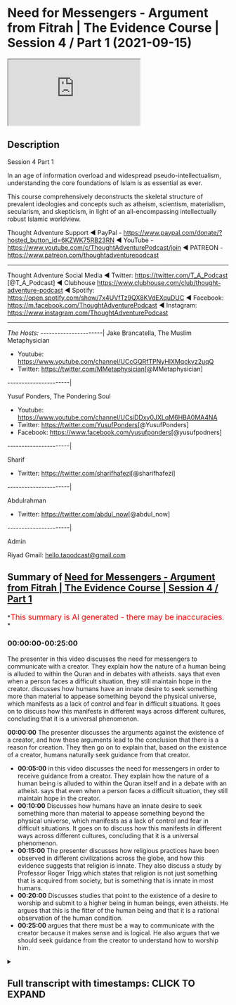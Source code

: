# Need for Messengers - Argument from Fitrah | The Evidence Course | Session 4 / Part 1 (2021-09-15)

<iframe loading='lazy' allow='autoplay' src='https://www.youtube.com/embed/z2m7jsH3_Mw'></iframe>

## Description

Session 4  Part 1

In an age of information overload and widespread pseudo-intellectualism, understanding the core foundations of Islam is as essential as ever.

This course comprehensively deconstructs the skeletal structure of prevalent ideologies and concepts such as atheism, scientism, materialism, secularism, and skepticism, in light of an all-encompassing intellectually robust Islamic worldview.

Thought Adventure Support
◄ PayPal - <https://www.paypal.com/donate/?hosted_button_id=6KZWK75RB23RN>
◄ YouTube - <https://www.youtube.com/c/ThoughtAdventurePodcast/join>
◄ PATREON - <https://www.patreon.com/thoughtadventurepodcast>
____________________________________________________________________

Thought Adventure Social Media
◄ Twitter: <https://twitter.com/T_A_Podcast​​> [@T_A_Podcast]
◄ Clubhouse <https://www.clubhouse.com/club/thought-adventure-podcast>
◄ Spotify: <https://open.spotify.com/show/7x4UVfTz9QX8KVdEXquDUC>
◄ Facebook: <https://m.facebook.com/ThoughtAdventurePodcast>
◄ Instagram: <https://www.instagram.com/ThoughtAdventurePodcast​>

----------------------------------------------------------------

*The Hosts:*
----------------------|
Jake Brancatella, The Muslim Metaphysician

- Youtube: <https://www.youtube.com/channel/UCcGQRfTPNyHlXMqckvz2uqQ>
- Twitter:  <https://twitter.com/MMetaphysician​​> [@MMetaphysician]

----------------------|

Yusuf Ponders, The Pondering Soul

- Youtube: <https://www.youtube.com/channel/UCsiDDxy0JXLqM6HBA0MA4NA>
- Twitter: <https://twitter.com/YusufPonders​​> [@YusufPonders]
- Facebook: <https://www.facebook.com/yusufponders​> [@yusufpodners]

----------------------|

Sharif

- Twitter: <https://twitter.com/sharifhafezi​​> [@sharifhafezi]

----------------------|

Abdulrahman

- Twitter: <https://twitter.com/abdul_now​> [@abdul_now]

----------------------|

Admin

Riyad
Gmail: hello.tapodcast@gmail.com

## Summary of [Need for Messengers - Argument from Fitrah | The Evidence Course | Session 4 / Part 1](https://www.youtube.com/watch?v=z2m7jsH3_Mw)

*<span style="color:red; font-size:125%">This summary is AI generated - there may be inaccuracies</span>. *

### <a onclick="modifyYTiframeseektime('0')">00:00:00-00:25:00</a>

The presenter in this video discusses the need for messengers to communicate with a creator. They explain how the nature of a human being is alluded to within the Quran and in debates with atheists. says that even when a person faces a difficult situation, they still maintain hope in the creator.  discusses how humans have an innate desire to seek something more than material to appease something beyond the physical universe, which manifests as a lack of control and fear in difficult situations. It goes on to discuss how this manifests in different ways across different cultures, concluding that it is a universal phenomenon.

**<a onclick="modifyYTiframeseektime('0')">00:00:00</a>** The presenter discusses the arguments against the existence of a creator, and how these arguments lead to the conclusion that there is a reason for creation. They then go on to explain that, based on the existence of a creator, humans naturally seek guidance from that creator.

- **<a onclick="modifyYTiframeseektime('300')">00:05:00</a>** in this video discusses the need for messengers in order to receive guidance from a creator. They explain how the nature of a human being is alluded to within the Quran itself and in a debate with an atheist. says that even when a person faces a difficult situation, they still maintain hope in the creator.
- **<a onclick="modifyYTiframeseektime('600')">00:10:00</a>** Discusses how humans have an innate desire to seek something more than material to appease something beyond the physical universe, which manifests as a lack of control and fear in difficult situations. It goes on to discuss how this manifests in different ways across different cultures, concluding that it is a universal phenomenon.
- **<a onclick="modifyYTiframeseektime('900')">00:15:00</a>** The presenter discusses how religious practices have been observed in different civilizations across the globe, and how this evidence suggests that religion is innate. They also discuss a study by Professor Roger Trigg which states that religion is not just something that is acquired from society, but is something that is innate in most humans.
- **<a onclick="modifyYTiframeseektime('1200')">00:20:00</a>** Discusses studies that point to the existence of a desire to worship and submit to a higher being in human beings, even atheists. He argues that this is the fitter of the human being and that it is a rational observation of the human condition.
- **<a onclick="modifyYTiframeseektime('1500')">00:25:00</a>** argues that there must be a way to communicate with the creator because it makes sense and is logical. He also argues that we should seek guidance from the creator to understand how to worship him.

<details><summary><h2>Full transcript with timestamps: CLICK TO EXPAND</h2></summary>

<a onclick="modifyYTiframeseektime('14')">0:00:14</a> alhamdulillah you have stayed for  
<a onclick="modifyYTiframeseektime('17')">0:00:17</a> section four inshallah section four  
<a onclick="modifyYTiframeseektime('19')">0:00:19</a> we're now going to look at the question  
<a onclick="modifyYTiframeseektime('21')">0:00:21</a> about the need for messengers and we're  
<a onclick="modifyYTiframeseektime('23')">0:00:23</a> going to talk about this in two parts  
<a onclick="modifyYTiframeseektime('25')">0:00:25</a> the first one we're going to talk about  
<a onclick="modifyYTiframeseektime('27')">0:00:27</a> which is where we're going to focus  
<a onclick="modifyYTiframeseektime('28')">0:00:28</a> today is the argument from fitra  
<a onclick="modifyYTiframeseektime('31')">0:00:31</a> so in the first section or the second  
<a onclick="modifyYTiframeseektime('33')">0:00:33</a> section  
<a onclick="modifyYTiframeseektime('34')">0:00:34</a> and sections two or sessions two and  
<a onclick="modifyYTiframeseektime('37')">0:00:37</a> three  
<a onclick="modifyYTiframeseektime('38')">0:00:38</a> we explored the question of whether the  
<a onclick="modifyYTiframeseektime('40')">0:00:40</a> universe and all that it contained  
<a onclick="modifyYTiframeseektime('43')">0:00:43</a> including us  
<a onclick="modifyYTiframeseektime('44')">0:00:44</a> have a creator  
<a onclick="modifyYTiframeseektime('46')">0:00:46</a> we explored the various arguments for  
<a onclick="modifyYTiframeseektime('49')">0:00:49</a> the existence of allah  
<a onclick="modifyYTiframeseektime('51')">0:00:51</a> and even some of the popular contentions  
<a onclick="modifyYTiframeseektime('53')">0:00:53</a> against these arguments  
<a onclick="modifyYTiframeseektime('55')">0:00:55</a> inshallah hopefully we have concluded  
<a onclick="modifyYTiframeseektime('58')">0:00:58</a> that there are very strong  
<a onclick="modifyYTiframeseektime('60')">0:01:00</a> rational reasons for not only believing  
<a onclick="modifyYTiframeseektime('63')">0:01:03</a> that there is a necessary independent  
<a onclick="modifyYTiframeseektime('65')">0:01:05</a> unlimited creator  
<a onclick="modifyYTiframeseektime('66')">0:01:06</a> but also a creator who is one and unique  
<a onclick="modifyYTiframeseektime('70')">0:01:10</a> as well as having a will and thus chose  
<a onclick="modifyYTiframeseektime('73')">0:01:13</a> to create the universe  
<a onclick="modifyYTiframeseektime('75')">0:01:15</a> that the first question should now be  
<a onclick="modifyYTiframeseektime('77')">0:01:17</a> answered what was that first question if  
<a onclick="modifyYTiframeseektime('78')">0:01:18</a> you remember when we talked about the  
<a onclick="modifyYTiframeseektime('80')">0:01:20</a> person who wakes up on in a desert  
<a onclick="modifyYTiframeseektime('83')">0:01:23</a> how did i get here we wake up into  
<a onclick="modifyYTiframeseektime('85')">0:01:25</a> existence we went from non-existence to  
<a onclick="modifyYTiframeseektime('87')">0:01:27</a> existence we've answered that first  
<a onclick="modifyYTiframeseektime('89')">0:01:29</a> question how did i get here  
<a onclick="modifyYTiframeseektime('92')">0:01:32</a> ultimately without going into the  
<a onclick="modifyYTiframeseektime('94')">0:01:34</a> discussions of mechanic mechanistics or  
<a onclick="modifyYTiframeseektime('96')">0:01:36</a> the  
<a onclick="modifyYTiframeseektime('97')">0:01:37</a> mechanistics or mechanical aspects or  
<a onclick="modifyYTiframeseektime('99')">0:01:39</a> causations of the universe and its  
<a onclick="modifyYTiframeseektime('101')">0:01:41</a> creation we ultimately answered the  
<a onclick="modifyYTiframeseektime('103')">0:01:43</a> question by saying ultimately the  
<a onclick="modifyYTiframeseektime('105')">0:01:45</a> creator created us  
<a onclick="modifyYTiframeseektime('107')">0:01:47</a> and brought us into this life  
<a onclick="modifyYTiframeseektime('110')">0:01:50</a> but we also need to ask the next  
<a onclick="modifyYTiframeseektime('112')">0:01:52</a> question  
<a onclick="modifyYTiframeseektime('113')">0:01:53</a> okay we are created  
<a onclick="modifyYTiframeseektime('115')">0:01:55</a> but we we were we created by the creator  
<a onclick="modifyYTiframeseektime('117')">0:01:57</a> allah and told just to get on with life  
<a onclick="modifyYTiframeseektime('120')">0:02:00</a> in essence is there guidance from this  
<a onclick="modifyYTiframeseektime('123')">0:02:03</a> creator after we have been created  
<a onclick="modifyYTiframeseektime('126')">0:02:06</a> should we even look for the guidance or  
<a onclick="modifyYTiframeseektime('128')">0:02:08</a> should we just simply be satisfied that  
<a onclick="modifyYTiframeseektime('130')">0:02:10</a> allah exists our creator exists that's  
<a onclick="modifyYTiframeseektime('133')">0:02:13</a> it i'm happy with the answer  
<a onclick="modifyYTiframeseektime('135')">0:02:15</a> well there's a few ways to answer this  
<a onclick="modifyYTiframeseektime('136')">0:02:16</a> question  
<a onclick="modifyYTiframeseektime('137')">0:02:17</a> firstly if we cast our minds back  
<a onclick="modifyYTiframeseektime('140')">0:02:20</a> to the second video in the first section  
<a onclick="modifyYTiframeseektime('143')">0:02:23</a> or first session  
<a onclick="modifyYTiframeseektime('144')">0:02:24</a> we discussed that in order to understand  
<a onclick="modifyYTiframeseektime('146')">0:02:26</a> our purpose of life  
<a onclick="modifyYTiframeseektime('148')">0:02:28</a> you know when you wake up in that desert  
<a onclick="modifyYTiframeseektime('150')">0:02:30</a> in order to understand our purpose we  
<a onclick="modifyYTiframeseektime('152')">0:02:32</a> need to answer the question how did we  
<a onclick="modifyYTiframeseektime('154')">0:02:34</a> get here and also  
<a onclick="modifyYTiframeseektime('156')">0:02:36</a> what's going to happen to us after we  
<a onclick="modifyYTiframeseektime('158')">0:02:38</a> die  
<a onclick="modifyYTiframeseektime('159')">0:02:39</a> where are we going and it's only by  
<a onclick="modifyYTiframeseektime('161')">0:02:41</a> answering this question do we create a  
<a onclick="modifyYTiframeseektime('163')">0:02:43</a> unique moral and unique viewpoint on  
<a onclick="modifyYTiframeseektime('167')">0:02:47</a> life so we need to know we still need to  
<a onclick="modifyYTiframeseektime('169')">0:02:49</a> answer this question  
<a onclick="modifyYTiframeseektime('171')">0:02:51</a> is there guidance did the creator create  
<a onclick="modifyYTiframeseektime('173')">0:02:53</a> us and just simply leave us or did the  
<a onclick="modifyYTiframeseektime('175')">0:02:55</a> creator creators and actually give us a  
<a onclick="modifyYTiframeseektime('177')">0:02:57</a> guidance that we have to follow and tell  
<a onclick="modifyYTiframeseektime('179')">0:02:59</a> us what's going to happen to us after we  
<a onclick="modifyYTiframeseektime('181')">0:03:01</a> die  
<a onclick="modifyYTiframeseektime('182')">0:03:02</a> so clearly now  
<a onclick="modifyYTiframeseektime('184')">0:03:04</a> knowing that there is a creator who  
<a onclick="modifyYTiframeseektime('186')">0:03:06</a> chose to create the universe we'd  
<a onclick="modifyYTiframeseektime('187')">0:03:07</a> naturally ask the question whether there  
<a onclick="modifyYTiframeseektime('190')">0:03:10</a> was a reason for this creation and what  
<a onclick="modifyYTiframeseektime('193')">0:03:13</a> our role is within this universe within  
<a onclick="modifyYTiframeseektime('195')">0:03:15</a> this creation  
<a onclick="modifyYTiframeseektime('197')">0:03:17</a> that would necessitate  
<a onclick="modifyYTiframeseektime('198')">0:03:18</a> us  
<a onclick="modifyYTiframeseektime('199')">0:03:19</a> force us to go out and look for any  
<a onclick="modifyYTiframeseektime('202')">0:03:22</a> divine guidance  
<a onclick="modifyYTiframeseektime('204')">0:03:24</a> that point  
<a onclick="modifyYTiframeseektime('205')">0:03:25</a> is further emphasized by various people  
<a onclick="modifyYTiframeseektime('208')">0:03:28</a> claiming that they've received  
<a onclick="modifyYTiframeseektime('210')">0:03:30</a> communication from the creator so that  
<a onclick="modifyYTiframeseektime('212')">0:03:32</a> you go outside people are all constantly  
<a onclick="modifyYTiframeseektime('214')">0:03:34</a> claiming that there is a creator that  
<a onclick="modifyYTiframeseektime('216')">0:03:36</a> there is so that not only there is a  
<a onclick="modifyYTiframeseektime('217')">0:03:37</a> creator but they have  
<a onclick="modifyYTiframeseektime('219')">0:03:39</a> you know  
<a onclick="modifyYTiframeseektime('220')">0:03:40</a> revelation from this creator the  
<a onclick="modifyYTiframeseektime('222')">0:03:42</a> guidance to tell us how to live our life  
<a onclick="modifyYTiframeseektime('224')">0:03:44</a> what to believe in what's going to  
<a onclick="modifyYTiframeseektime('226')">0:03:46</a> happen to us after we die  
<a onclick="modifyYTiframeseektime('228')">0:03:48</a> so we'd naturally look at some of these  
<a onclick="modifyYTiframeseektime('230')">0:03:50</a> claims  
<a onclick="modifyYTiframeseektime('231')">0:03:51</a> that is something we'd discuss that's  
<a onclick="modifyYTiframeseektime('233')">0:03:53</a> something we'll discuss more in the next  
<a onclick="modifyYTiframeseektime('234')">0:03:54</a> session what is the evidences for these  
<a onclick="modifyYTiframeseektime('236')">0:03:56</a> claims and how to assess it  
<a onclick="modifyYTiframeseektime('238')">0:03:58</a> secondly by establishing that allah  
<a onclick="modifyYTiframeseektime('241')">0:04:01</a> exists who chose to create this  
<a onclick="modifyYTiframeseektime('243')">0:04:03</a> naturally implies there's a purpose  
<a onclick="modifyYTiframeseektime('246')">0:04:06</a> behind creation because we're not just  
<a onclick="modifyYTiframeseektime('248')">0:04:08</a> talking about a necessary being that  
<a onclick="modifyYTiframeseektime('250')">0:04:10</a> incidentally created the universe but  
<a onclick="modifyYTiframeseektime('252')">0:04:12</a> rather allah subhanallah a creator with  
<a onclick="modifyYTiframeseektime('255')">0:04:15</a> a will and therefore chose through his  
<a onclick="modifyYTiframeseektime('258')">0:04:18</a> knowledge and power to create the  
<a onclick="modifyYTiframeseektime('261')">0:04:21</a> universe that implies that there was a  
<a onclick="modifyYTiframeseektime('263')">0:04:23</a> reason behind this creation allah he  
<a onclick="modifyYTiframeseektime('266')">0:04:26</a> mentioned in the quran in translation  
<a onclick="modifyYTiframeseektime('268')">0:04:28</a> we created not the heavens and the earth  
<a onclick="modifyYTiframeseektime('270')">0:04:30</a> and all that is in between them for mere  
<a onclick="modifyYTiframeseektime('272')">0:04:32</a> play sort of  
<a onclick="modifyYTiframeseektime('274')">0:04:34</a> chapter 21 verse 16.  
<a onclick="modifyYTiframeseektime('276')">0:04:36</a> so after knowing that the creator  
<a onclick="modifyYTiframeseektime('278')">0:04:38</a> decided to create us  
<a onclick="modifyYTiframeseektime('280')">0:04:40</a> it would be natural to ask the question  
<a onclick="modifyYTiframeseektime('282')">0:04:42</a> why did the creator create us and what  
<a onclick="modifyYTiframeseektime('284')">0:04:44</a> com you know what guidance is given to  
<a onclick="modifyYTiframeseektime('287')">0:04:47</a> us therefore we're looking for  
<a onclick="modifyYTiframeseektime('288')">0:04:48</a> communication  
<a onclick="modifyYTiframeseektime('290')">0:04:50</a> third reason why we would look for a  
<a onclick="modifyYTiframeseektime('292')">0:04:52</a> guidance  
<a onclick="modifyYTiframeseektime('293')">0:04:53</a> is that humans have been created with a  
<a onclick="modifyYTiframeseektime('295')">0:04:55</a> particular nature  
<a onclick="modifyYTiframeseektime('297')">0:04:57</a> as we call this the fitra  
<a onclick="modifyYTiframeseektime('300')">0:05:00</a> which means the innate or as many  
<a onclick="modifyYTiframeseektime('302')">0:05:02</a> scholars in olympus have said it refers  
<a onclick="modifyYTiframeseektime('305')">0:05:05</a> to the innate desire or the innate drive  
<a onclick="modifyYTiframeseektime('308')">0:05:08</a> within human beings to seek worship  
<a onclick="modifyYTiframeseektime('310')">0:05:10</a> and i want to spend some time explaining  
<a onclick="modifyYTiframeseektime('312')">0:05:12</a> the fitra of the human being what it  
<a onclick="modifyYTiframeseektime('315')">0:05:15</a> means and whether it can be rationally  
<a onclick="modifyYTiframeseektime('318')">0:05:18</a> established that humans have this fitrah  
<a onclick="modifyYTiframeseektime('321')">0:05:21</a> either this innate desire to worship or  
<a onclick="modifyYTiframeseektime('324')">0:05:24</a> this instinct to worship allah or the  
<a onclick="modifyYTiframeseektime('326')">0:05:26</a> creator  
<a onclick="modifyYTiframeseektime('328')">0:05:28</a> and also or whether this is something  
<a onclick="modifyYTiframeseektime('330')">0:05:30</a> just simply established from the quran  
<a onclick="modifyYTiframeseektime('332')">0:05:32</a> and we just assume it and accept it  
<a onclick="modifyYTiframeseektime('335')">0:05:35</a> this will also add to the other  
<a onclick="modifyYTiframeseektime('337')">0:05:37</a> evidences that we mentioned why we need  
<a onclick="modifyYTiframeseektime('340')">0:05:40</a> to  
<a onclick="modifyYTiframeseektime('340')">0:05:40</a> seek  
<a onclick="modifyYTiframeseektime('342')">0:05:42</a> a messenger or a message from the  
<a onclick="modifyYTiframeseektime('344')">0:05:44</a> creator  
<a onclick="modifyYTiframeseektime('345')">0:05:45</a> i'm going to give you a quick example of  
<a onclick="modifyYTiframeseektime('346')">0:05:46</a> this is an example from the time of the  
<a onclick="modifyYTiframeseektime('349')">0:05:49</a> salaf from one of the scholars of the  
<a onclick="modifyYTiframeseektime('351')">0:05:51</a> son of jafra sadiq  
<a onclick="modifyYTiframeseektime('354')">0:05:54</a> and it was reported that he had a debate  
<a onclick="modifyYTiframeseektime('356')">0:05:56</a> or a discussion with an atheist  
<a onclick="modifyYTiframeseektime('359')">0:05:59</a> and in this debate he was trying to  
<a onclick="modifyYTiframeseektime('361')">0:06:01</a> explain to the atheist that there is a  
<a onclick="modifyYTiframeseektime('363')">0:06:03</a> natural innate desire in all human  
<a onclick="modifyYTiframeseektime('365')">0:06:05</a> beings including him as an atheist to  
<a onclick="modifyYTiframeseektime('368')">0:06:08</a> believe in a creator and a one god  
<a onclick="modifyYTiframeseektime('371')">0:06:11</a> and so jafar sadiq he he mentioned this  
<a onclick="modifyYTiframeseektime('374')">0:06:14</a> point about being on a boat and the boat  
<a onclick="modifyYTiframeseektime('377')">0:06:17</a> being caught in the storm and the  
<a onclick="modifyYTiframeseektime('378')">0:06:18</a> atheist said you know what that happened  
<a onclick="modifyYTiframeseektime('380')">0:06:20</a> to me i was on a boat and we were caught  
<a onclick="modifyYTiframeseektime('383')">0:06:23</a> in a storm  
<a onclick="modifyYTiframeseektime('385')">0:06:25</a> and he said when you were caught in a  
<a onclick="modifyYTiframeseektime('386')">0:06:26</a> storm  
<a onclick="modifyYTiframeseektime('388')">0:06:28</a> did you  
<a onclick="modifyYTiframeseektime('389')">0:06:29</a> lose hope or did you maintain hope and  
<a onclick="modifyYTiframeseektime('391')">0:06:31</a> he said i maintained hope i had hope in  
<a onclick="modifyYTiframeseektime('392')">0:06:32</a> the ship and the crew to save me from  
<a onclick="modifyYTiframeseektime('395')">0:06:35</a> this storm  
<a onclick="modifyYTiframeseektime('396')">0:06:36</a> so then he said well what else happened  
<a onclick="modifyYTiframeseektime('398')">0:06:38</a> so then the atheist said well then what  
<a onclick="modifyYTiframeseektime('400')">0:06:40</a> happened was that the ship overturned  
<a onclick="modifyYTiframeseektime('403')">0:06:43</a> and all the crew fell out and they they  
<a onclick="modifyYTiframeseektime('405')">0:06:45</a> were into the sea  
<a onclick="modifyYTiframeseektime('406')">0:06:46</a> and so there was no crew for me to  
<a onclick="modifyYTiframeseektime('408')">0:06:48</a> depend upon and so jefferson said did  
<a onclick="modifyYTiframeseektime('411')">0:06:51</a> you  
<a onclick="modifyYTiframeseektime('413')">0:06:53</a> lose hope or did you maintain hope he  
<a onclick="modifyYTiframeseektime('414')">0:06:54</a> said i still maintained hope that the  
<a onclick="modifyYTiframeseektime('416')">0:06:56</a> physical body of the ship would remain  
<a onclick="modifyYTiframeseektime('418')">0:06:58</a> intact  
<a onclick="modifyYTiframeseektime('419')">0:06:59</a> but then what happened was that the ship  
<a onclick="modifyYTiframeseektime('421')">0:07:01</a> began to be destroyed and torn apart and  
<a onclick="modifyYTiframeseektime('423')">0:07:03</a> so i'm now floating in the middle of the  
<a onclick="modifyYTiframeseektime('426')">0:07:06</a> ocean holding on to a plank of wood in  
<a onclick="modifyYTiframeseektime('429')">0:07:09</a> order to stay afloat  
<a onclick="modifyYTiframeseektime('430')">0:07:10</a> and again japheth sadik said did you  
<a onclick="modifyYTiframeseektime('433')">0:07:13</a> lose hope or did you maintain hope and  
<a onclick="modifyYTiframeseektime('435')">0:07:15</a> he said i still had hope that this this  
<a onclick="modifyYTiframeseektime('438')">0:07:18</a> plank of wood would keep me afloat  
<a onclick="modifyYTiframeseektime('441')">0:07:21</a> and then he said the atheist he said  
<a onclick="modifyYTiframeseektime('443')">0:07:23</a> then suddenly the plank of wood  
<a onclick="modifyYTiframeseektime('445')">0:07:25</a> you know went from beneath me and i was  
<a onclick="modifyYTiframeseektime('448')">0:07:28</a> no longer supported by the plank of wood  
<a onclick="modifyYTiframeseektime('450')">0:07:30</a> in the middle of the ocean but i was  
<a onclick="modifyYTiframeseektime('452')">0:07:32</a> still able to float  
<a onclick="modifyYTiframeseektime('453')">0:07:33</a> and then jafar sadiq said did you lose  
<a onclick="modifyYTiframeseektime('456')">0:07:36</a> hope or did you still have hope and he  
<a onclick="modifyYTiframeseektime('458')">0:07:38</a> said i still had hope and then he said  
<a onclick="modifyYTiframeseektime('460')">0:07:40</a> upon whom did you place your hope  
<a onclick="modifyYTiframeseektime('463')">0:07:43</a> because initially it was the crew then  
<a onclick="modifyYTiframeseektime('465')">0:07:45</a> the ship then the plank of wood and the  
<a onclick="modifyYTiframeseektime('467')">0:07:47</a> atheist had to admit that his hope was  
<a onclick="modifyYTiframeseektime('470')">0:07:50</a> placed upon the creator allah  
<a onclick="modifyYTiframeseektime('475')">0:07:55</a> and so this alludes to the nature within  
<a onclick="modifyYTiframeseektime('477')">0:07:57</a> a human being this this conversation  
<a onclick="modifyYTiframeseektime('480')">0:08:00</a> that took place  
<a onclick="modifyYTiframeseektime('481')">0:08:01</a> and this this nature of the human being  
<a onclick="modifyYTiframeseektime('483')">0:08:03</a> is also alluded to within the quran  
<a onclick="modifyYTiframeseektime('485')">0:08:05</a> itself  
<a onclick="modifyYTiframeseektime('486')">0:08:06</a> allah he says  
<a onclick="modifyYTiframeseektime('488')">0:08:08</a> in the verse uh sort of unes verse 22 he  
<a onclick="modifyYTiframeseektime('492')">0:08:12</a> it is who enables you to travel through  
<a onclick="modifyYTiframeseektime('494')">0:08:14</a> the land and sea to when you are in  
<a onclick="modifyYTiframeseektime('496')">0:08:16</a> ships and they sail with them with a  
<a onclick="modifyYTiframeseektime('499')">0:08:19</a> favorable favorable wind and they are  
<a onclick="modifyYTiframeseektime('501')">0:08:21</a> glad therein and then comes a stormy  
<a onclick="modifyYTiframeseektime('504')">0:08:24</a> wind and the waves come to them from all  
<a onclick="modifyYTiframeseektime('507')">0:08:27</a> sides and they think that they are  
<a onclick="modifyYTiframeseektime('509')">0:08:29</a> encircled therein they invoke allah  
<a onclick="modifyYTiframeseektime('512')">0:08:32</a> making their faith pure for him alone  
<a onclick="modifyYTiframeseektime('515')">0:08:35</a> saying if you allah delivers us from  
<a onclick="modifyYTiframeseektime('517')">0:08:37</a> this we shall be truly grateful  
<a onclick="modifyYTiframeseektime('520')">0:08:40</a> so allah mentions people upon a ship  
<a onclick="modifyYTiframeseektime('523')">0:08:43</a> facing a stormy sea and naturally they  
<a onclick="modifyYTiframeseektime('526')">0:08:46</a> start to invoke upon allah  
<a onclick="modifyYTiframeseektime('532')">0:08:52</a> and there's a famous saying  
<a onclick="modifyYTiframeseektime('534')">0:08:54</a> that is mentioned that there are no  
<a onclick="modifyYTiframeseektime('536')">0:08:56</a> atheists  
<a onclick="modifyYTiframeseektime('537')">0:08:57</a> on a sinking boat it's a famous saying  
<a onclick="modifyYTiframeseektime('539')">0:08:59</a> in the uk maybe elsewhere as well but  
<a onclick="modifyYTiframeseektime('541')">0:09:01</a> there are no atheists on a sinking boat  
<a onclick="modifyYTiframeseektime('544')">0:09:04</a> and so what we can see is mentioned by  
<a onclick="modifyYTiframeseektime('546')">0:09:06</a> jafar assad's conversation with the  
<a onclick="modifyYTiframeseektime('548')">0:09:08</a> atheist or mentioned in the quran itself  
<a onclick="modifyYTiframeseektime('550')">0:09:10</a> or the saying there are no atheists on a  
<a onclick="modifyYTiframeseektime('552')">0:09:12</a> sinking boat is that there is a nature  
<a onclick="modifyYTiframeseektime('555')">0:09:15</a> in a human being  
<a onclick="modifyYTiframeseektime('556')">0:09:16</a> that when they feel fear they're in a  
<a onclick="modifyYTiframeseektime('559')">0:09:19</a> difficult situation  
<a onclick="modifyYTiframeseektime('561')">0:09:21</a> then their natural reaction is to seek  
<a onclick="modifyYTiframeseektime('564')">0:09:24</a> worship or to seek and needs to sanctify  
<a onclick="modifyYTiframeseektime('567')">0:09:27</a> to glorify or to connect with the  
<a onclick="modifyYTiframeseektime('569')">0:09:29</a> creator  
<a onclick="modifyYTiframeseektime('570')">0:09:30</a> in essence what's happening when a  
<a onclick="modifyYTiframeseektime('572')">0:09:32</a> person is facing a difficult situation a  
<a onclick="modifyYTiframeseektime('575')">0:09:35</a> you know facing fear is that they're  
<a onclick="modifyYTiframeseektime('577')">0:09:37</a> facing a situation in which they feel  
<a onclick="modifyYTiframeseektime('579')">0:09:39</a> weak limited and needy  
<a onclick="modifyYTiframeseektime('582')">0:09:42</a> and being feeling this weak limited  
<a onclick="modifyYTiframeseektime('584')">0:09:44</a> needy nature makes the person realize  
<a onclick="modifyYTiframeseektime('587')">0:09:47</a> that they don't have control  
<a onclick="modifyYTiframeseektime('589')">0:09:49</a> over the affairs you know normally we  
<a onclick="modifyYTiframeseektime('591')">0:09:51</a> have this assumption that you know we're  
<a onclick="modifyYTiframeseektime('593')">0:09:53</a> in control of what's happening of up  
<a onclick="modifyYTiframeseektime('596')">0:09:56</a> until something happens that takes away  
<a onclick="modifyYTiframeseektime('598')">0:09:58</a> that illusion and we realized actually  
<a onclick="modifyYTiframeseektime('600')">0:10:00</a> the control that we thought we had the  
<a onclick="modifyYTiframeseektime('602')">0:10:02</a> power that we thought we had easily goes  
<a onclick="modifyYTiframeseektime('605')">0:10:05</a> away from us maybe we're on a car we're  
<a onclick="modifyYTiframeseektime('607')">0:10:07</a> driving on the motorway or the highway  
<a onclick="modifyYTiframeseektime('609')">0:10:09</a> we're thinking we're fine we're safe and  
<a onclick="modifyYTiframeseektime('611')">0:10:11</a> suddenly we hit a bump and we skid or  
<a onclick="modifyYTiframeseektime('614')">0:10:14</a> our tire blows out and we're unable to  
<a onclick="modifyYTiframeseektime('616')">0:10:16</a> maintain control and our heart starts  
<a onclick="modifyYTiframeseektime('618')">0:10:18</a> pumping  
<a onclick="modifyYTiframeseektime('619')">0:10:19</a> and maybe after some expletive words you  
<a onclick="modifyYTiframeseektime('622')">0:10:22</a> start saying you know you start reciting  
<a onclick="modifyYTiframeseektime('624')">0:10:24</a> the kalima or whatever you know in order  
<a onclick="modifyYTiframeseektime('625')">0:10:25</a> to uh reconnect it's that natural  
<a onclick="modifyYTiframeseektime('628')">0:10:28</a> reaction that fear that pushes us  
<a onclick="modifyYTiframeseektime('631')">0:10:31</a> that lack of control that pushes us to  
<a onclick="modifyYTiframeseektime('633')">0:10:33</a> want to sanctify  
<a onclick="modifyYTiframeseektime('635')">0:10:35</a> so we begin to see uh  
<a onclick="modifyYTiframeseektime('638')">0:10:38</a> so we begin to see that whenever there  
<a onclick="modifyYTiframeseektime('640')">0:10:40</a> is a situation of you know deep anxiety  
<a onclick="modifyYTiframeseektime('643')">0:10:43</a> deep problems lack of control that we  
<a onclick="modifyYTiframeseektime('646')">0:10:46</a> seek out and we call upon allah and i'm  
<a onclick="modifyYTiframeseektime('648')">0:10:48</a> just going to give a couple of other  
<a onclick="modifyYTiframeseektime('650')">0:10:50</a> examples of this there's a famous  
<a onclick="modifyYTiframeseektime('651')">0:10:51</a> footballer or you know he's not that  
<a onclick="modifyYTiframeseektime('653')">0:10:53</a> famous but he was a footballer his name  
<a onclick="modifyYTiframeseektime('655')">0:10:55</a> was ander herrera  
<a onclick="modifyYTiframeseektime('656')">0:10:56</a> and ander herrera before he used to go  
<a onclick="modifyYTiframeseektime('658')">0:10:58</a> on the football pitch he always used to  
<a onclick="modifyYTiframeseektime('660')">0:11:00</a> put on his shin pads and the shin pads  
<a onclick="modifyYTiframeseektime('663')">0:11:03</a> was  
<a onclick="modifyYTiframeseektime('664')">0:11:04</a> from when he was 13 years of age because  
<a onclick="modifyYTiframeseektime('667')">0:11:07</a> for him he believed that something  
<a onclick="modifyYTiframeseektime('668')">0:11:08</a> within the shin pads was able to make  
<a onclick="modifyYTiframeseektime('671')">0:11:11</a> him play as a better footballer  
<a onclick="modifyYTiframeseektime('673')">0:11:13</a> so what's going on in his mind it's the  
<a onclick="modifyYTiframeseektime('675')">0:11:15</a> same thing regardless of the person on  
<a onclick="modifyYTiframeseektime('676')">0:11:16</a> the sinking ship he's in a situation  
<a onclick="modifyYTiframeseektime('679')">0:11:19</a> where which he recognizes he lacks  
<a onclick="modifyYTiframeseektime('681')">0:11:21</a> control  
<a onclick="modifyYTiframeseektime('682')">0:11:22</a> that there are things that are outside  
<a onclick="modifyYTiframeseektime('684')">0:11:24</a> of his own factor  
<a onclick="modifyYTiframeseektime('685')">0:11:25</a> that his own capacity to able to  
<a onclick="modifyYTiframeseektime('688')">0:11:28</a> determine so as a result he's looking  
<a onclick="modifyYTiframeseektime('691')">0:11:31</a> for something more than material to  
<a onclick="modifyYTiframeseektime('693')">0:11:33</a> appease something  
<a onclick="modifyYTiframeseektime('694')">0:11:34</a> in the same way when you have people  
<a onclick="modifyYTiframeseektime('696')">0:11:36</a> going into their exams you find people  
<a onclick="modifyYTiframeseektime('698')">0:11:38</a> will go in there with their lucky charms  
<a onclick="modifyYTiframeseektime('700')">0:11:40</a> lucky mascots a lucky pen or whatever it  
<a onclick="modifyYTiframeseektime('703')">0:11:43</a> is that they they're bringing them in  
<a onclick="modifyYTiframeseektime('706')">0:11:46</a> now the reality is that these things  
<a onclick="modifyYTiframeseektime('707')">0:11:47</a> don't have any intrinsic materialistic  
<a onclick="modifyYTiframeseektime('710')">0:11:50</a> value to the exam itself but it's  
<a onclick="modifyYTiframeseektime('712')">0:11:52</a> because they feel that fear the anxiety  
<a onclick="modifyYTiframeseektime('716')">0:11:56</a> the lack of control the feeling of being  
<a onclick="modifyYTiframeseektime('718')">0:11:58</a> weak limited and needy that pushes them  
<a onclick="modifyYTiframeseektime('722')">0:12:02</a> to look for something more than material  
<a onclick="modifyYTiframeseektime('724')">0:12:04</a> to appease something that's more than  
<a onclick="modifyYTiframeseektime('726')">0:12:06</a> material  
<a onclick="modifyYTiframeseektime('727')">0:12:07</a> and also as a brief example of this  
<a onclick="modifyYTiframeseektime('731')">0:12:11</a> uh or to extend the point i remember  
<a onclick="modifyYTiframeseektime('734')">0:12:14</a> also when i was doing my exams or  
<a onclick="modifyYTiframeseektime('736')">0:12:16</a> with other people students who were  
<a onclick="modifyYTiframeseektime('738')">0:12:18</a> doing their exams the night before the  
<a onclick="modifyYTiframeseektime('740')">0:12:20</a> exam the point where you think you know  
<a onclick="modifyYTiframeseektime('742')">0:12:22</a> what  
<a onclick="modifyYTiframeseektime('744')">0:12:24</a> you know there's no much more revision i  
<a onclick="modifyYTiframeseektime('746')">0:12:26</a> can do people become very philosophical  
<a onclick="modifyYTiframeseektime('748')">0:12:28</a> at that moment in time they start asking  
<a onclick="modifyYTiframeseektime('750')">0:12:30</a> questions about purpose of life meaning  
<a onclick="modifyYTiframeseektime('752')">0:12:32</a> isn't there more to life  
<a onclick="modifyYTiframeseektime('754')">0:12:34</a> it's basically that innate nature nature  
<a onclick="modifyYTiframeseektime('756')">0:12:36</a> that fitter that's kicking in  
<a onclick="modifyYTiframeseektime('761')">0:12:41</a> so  
<a onclick="modifyYTiframeseektime('763')">0:12:43</a> this seems very basic examples  
<a onclick="modifyYTiframeseektime('765')">0:12:45</a> but this addresses this underlying  
<a onclick="modifyYTiframeseektime('768')">0:12:48</a> psychology that exists in all human  
<a onclick="modifyYTiframeseektime('770')">0:12:50</a> beings that human beings have an innate  
<a onclick="modifyYTiframeseektime('772')">0:12:52</a> desire to seek something more than just  
<a onclick="modifyYTiframeseektime('775')">0:12:55</a> what we see around us more than the  
<a onclick="modifyYTiframeseektime('776')">0:12:56</a> physical universe  
<a onclick="modifyYTiframeseektime('778')">0:12:58</a> and that this manifests mostly or  
<a onclick="modifyYTiframeseektime('781')">0:13:01</a> becomes most manifest so it's always  
<a onclick="modifyYTiframeseektime('783')">0:13:03</a> with us we always feel this weak limited  
<a onclick="modifyYTiframeseektime('785')">0:13:05</a> niche and needy nature but it becomes  
<a onclick="modifyYTiframeseektime('788')">0:13:08</a> more manifest when we're in situations  
<a onclick="modifyYTiframeseektime('790')">0:13:10</a> of hardship and difficulty situations  
<a onclick="modifyYTiframeseektime('792')">0:13:12</a> which are beyond or outside of our  
<a onclick="modifyYTiframeseektime('794')">0:13:14</a> control this pushes us to seek a higher  
<a onclick="modifyYTiframeseektime('796')">0:13:16</a> power  
<a onclick="modifyYTiframeseektime('797')">0:13:17</a> beyond the existence of nature this is  
<a onclick="modifyYTiframeseektime('800')">0:13:20</a> what we call the sanctification instinct  
<a onclick="modifyYTiframeseektime('803')">0:13:23</a> the spiritual instinct or what would  
<a onclick="modifyYTiframeseektime('805')">0:13:25</a> also term as the fitra  
<a onclick="modifyYTiframeseektime('807')">0:13:27</a> ultimately then the fitra drives us to  
<a onclick="modifyYTiframeseektime('810')">0:13:30</a> seek out and worship this higher power  
<a onclick="modifyYTiframeseektime('813')">0:13:33</a> beyond the physical universe  
<a onclick="modifyYTiframeseektime('815')">0:13:35</a> if this is a major part of the human  
<a onclick="modifyYTiframeseektime('817')">0:13:37</a> nature to have this  
<a onclick="modifyYTiframeseektime('819')">0:13:39</a> desire to worship the higher power  
<a onclick="modifyYTiframeseektime('822')">0:13:42</a> then we'd see this across all cultures  
<a onclick="modifyYTiframeseektime('824')">0:13:44</a> so if if it actually what we're saying  
<a onclick="modifyYTiframeseektime('826')">0:13:46</a> exists everybody has this desire to  
<a onclick="modifyYTiframeseektime('829')">0:13:49</a> worship then it shouldn't just be some  
<a onclick="modifyYTiframeseektime('832')">0:13:52</a> individuals rather we should see across  
<a onclick="modifyYTiframeseektime('835')">0:13:55</a> all civilizations all cultures and  
<a onclick="modifyYTiframeseektime('838')">0:13:58</a> across all times  
<a onclick="modifyYTiframeseektime('841')">0:14:01</a> and guess what we actually do see this  
<a onclick="modifyYTiframeseektime('843')">0:14:03</a> we actually observe that every time  
<a onclick="modifyYTiframeseektime('846')">0:14:06</a> every for every time and for any  
<a onclick="modifyYTiframeseektime('848')">0:14:08</a> civilization that we have studied we  
<a onclick="modifyYTiframeseektime('851')">0:14:11</a> observe that there's always something  
<a onclick="modifyYTiframeseektime('853')">0:14:13</a> that's worshiped some sort of deity or  
<a onclick="modifyYTiframeseektime('856')">0:14:16</a> even deities that are  
<a onclick="modifyYTiframeseektime('858')">0:14:18</a> that are worshipped  
<a onclick="modifyYTiframeseektime('859')">0:14:19</a> you know for example you had the ancient  
<a onclick="modifyYTiframeseektime('861')">0:14:21</a> egyptians and they would sacrifice  
<a onclick="modifyYTiframeseektime('864')">0:14:24</a> virgin girls to the nile in order to  
<a onclick="modifyYTiframeseektime('866')">0:14:26</a> appease the god or gods in order to make  
<a onclick="modifyYTiframeseektime('868')">0:14:28</a> the now flow  
<a onclick="modifyYTiframeseektime('870')">0:14:30</a> or some civilizations living next to a  
<a onclick="modifyYTiframeseektime('873')">0:14:33</a> volcano  
<a onclick="modifyYTiframeseektime('874')">0:14:34</a> may may have sought to sacrifice or  
<a onclick="modifyYTiframeseektime('877')">0:14:37</a> appease the gods or or uh direfied the  
<a onclick="modifyYTiframeseektime('879')">0:14:39</a> volcano in order to prevent the  
<a onclick="modifyYTiframeseektime('881')">0:14:41</a> eruptions you know for example there's  
<a onclick="modifyYTiframeseektime('884')">0:14:44</a> examples of you know again  
<a onclick="modifyYTiframeseektime('887')">0:14:47</a> children being sacrificed on the the  
<a onclick="modifyYTiframeseektime('889')">0:14:49</a> base of a volcano in order to appease  
<a onclick="modifyYTiframeseektime('891')">0:14:51</a> the volcano the volcano is a material  
<a onclick="modifyYTiframeseektime('893')">0:14:53</a> thing but it's the assumption  
<a onclick="modifyYTiframeseektime('895')">0:14:55</a> that i somehow got something more than  
<a onclick="modifyYTiframeseektime('897')">0:14:57</a> material that needs to be appeased needs  
<a onclick="modifyYTiframeseektime('900')">0:15:00</a> to be worshipped needs to be sanctified  
<a onclick="modifyYTiframeseektime('902')">0:15:02</a> in order to prevent this explosion from  
<a onclick="modifyYTiframeseektime('905')">0:15:05</a> taking place or the volcano from  
<a onclick="modifyYTiframeseektime('907')">0:15:07</a> exploding  
<a onclick="modifyYTiframeseektime('908')">0:15:08</a> so we see that  
<a onclick="modifyYTiframeseektime('910')">0:15:10</a> across all civilizations and cultures  
<a onclick="modifyYTiframeseektime('913')">0:15:13</a> religious practices have always been  
<a onclick="modifyYTiframeseektime('915')">0:15:15</a> seen  
<a onclick="modifyYTiframeseektime('916')">0:15:16</a> from europe to africa north and south  
<a onclick="modifyYTiframeseektime('919')">0:15:19</a> america from the far east australasia  
<a onclick="modifyYTiframeseektime('922')">0:15:22</a> regions  
<a onclick="modifyYTiframeseektime('923')">0:15:23</a> all of them have had civilizations and  
<a onclick="modifyYTiframeseektime('926')">0:15:26</a> still have civilizations that continue  
<a onclick="modifyYTiframeseektime('928')">0:15:28</a> to hold religious practices  
<a onclick="modifyYTiframeseektime('931')">0:15:31</a> even those civilizations that claim to  
<a onclick="modifyYTiframeseektime('933')">0:15:33</a> deny the existence of god and existence  
<a onclick="modifyYTiframeseektime('936')">0:15:36</a> of religions  
<a onclick="modifyYTiframeseektime('937')">0:15:37</a> have not been able to wipe away the  
<a onclick="modifyYTiframeseektime('939')">0:15:39</a> spiritual desire within the people for  
<a onclick="modifyYTiframeseektime('942')">0:15:42</a> example  
<a onclick="modifyYTiframeseektime('943')">0:15:43</a> soviet union when it was around was  
<a onclick="modifyYTiframeseektime('946')">0:15:46</a> predicated explicitly on an atheist  
<a onclick="modifyYTiframeseektime('948')">0:15:48</a> ideology of communism  
<a onclick="modifyYTiframeseektime('950')">0:15:50</a> and it also tried to ban religious  
<a onclick="modifyYTiframeseektime('953')">0:15:53</a> practices so it's built upon communism  
<a onclick="modifyYTiframeseektime('955')">0:15:55</a> and it believed religion was the opium  
<a onclick="modifyYTiframeseektime('957')">0:15:57</a> of the masses so even in muslim majority  
<a onclick="modifyYTiframeseektime('960')">0:16:00</a> regions like of soviet union like  
<a onclick="modifyYTiframeseektime('962')">0:16:02</a> uzbekistan and kyrgyzstan today they  
<a onclick="modifyYTiframeseektime('964')">0:16:04</a> attempted to ban the quran under  
<a onclick="modifyYTiframeseektime('967')">0:16:07</a> communist russia  
<a onclick="modifyYTiframeseektime('968')">0:16:08</a> communi communism they closed the  
<a onclick="modifyYTiframeseektime('970')">0:16:10</a> massages down and would even check on  
<a onclick="modifyYTiframeseektime('973')">0:16:13</a> whether people were waking up in the  
<a onclick="modifyYTiframeseektime('975')">0:16:15</a> middle of the night you know during the  
<a onclick="modifyYTiframeseektime('977')">0:16:17</a> before fajr time during ramadan to see  
<a onclick="modifyYTiframeseektime('979')">0:16:19</a> if they have taken their pre-dawn meal  
<a onclick="modifyYTiframeseektime('981')">0:16:21</a> the sahur  
<a onclick="modifyYTiframeseektime('983')">0:16:23</a> yet with this attempt to ban religion  
<a onclick="modifyYTiframeseektime('986')">0:16:26</a> within these countries and its  
<a onclick="modifyYTiframeseektime('987')">0:16:27</a> expressions muslims still practiced  
<a onclick="modifyYTiframeseektime('990')">0:16:30</a> their belief there were still  
<a onclick="modifyYTiframeseektime('991')">0:16:31</a> underground practices of islam in fact  
<a onclick="modifyYTiframeseektime('994')">0:16:34</a> even in russia when they tried to ban  
<a onclick="modifyYTiframeseektime('996')">0:16:36</a> the orthodox christian church it was  
<a onclick="modifyYTiframeseektime('998')">0:16:38</a> impossible and soviet union reinstated  
<a onclick="modifyYTiframeseektime('1002')">0:16:42</a> the orthodox church even though they  
<a onclick="modifyYTiframeseektime('1004')">0:16:44</a> were a communist country back within  
<a onclick="modifyYTiframeseektime('1006')">0:16:46</a> russia  
<a onclick="modifyYTiframeseektime('1007')">0:16:47</a> so even those ideologies like communism  
<a onclick="modifyYTiframeseektime('1010')">0:16:50</a> that seek to deny the nature and even  
<a onclick="modifyYTiframeseektime('1013')">0:16:53</a> those people maybe even consider  
<a onclick="modifyYTiframeseektime('1014')">0:16:54</a> themselves ideologues can never get away  
<a onclick="modifyYTiframeseektime('1017')">0:16:57</a> from the fact that they still believe  
<a onclick="modifyYTiframeseektime('1019')">0:16:59</a> they still desire to satisfy or to seek  
<a onclick="modifyYTiframeseektime('1023')">0:17:03</a> that sanctification  
<a onclick="modifyYTiframeseektime('1024')">0:17:04</a> of their religious instinct or  
<a onclick="modifyYTiframeseektime('1026')">0:17:06</a> religiosity that aspect of their fitter  
<a onclick="modifyYTiframeseektime('1029')">0:17:09</a> so for example in soviet union they  
<a onclick="modifyYTiframeseektime('1032')">0:17:12</a> preserved the body of lenin  
<a onclick="modifyYTiframeseektime('1034')">0:17:14</a> why would you preserve the body of lenin  
<a onclick="modifyYTiframeseektime('1037')">0:17:17</a> for communism  
<a onclick="modifyYTiframeseektime('1038')">0:17:18</a> lenin's dead body is equivalent to a  
<a onclick="modifyYTiframeseektime('1040')">0:17:20</a> rock it's just material why would they  
<a onclick="modifyYTiframeseektime('1043')">0:17:23</a> seek to preserve it more than this they  
<a onclick="modifyYTiframeseektime('1046')">0:17:26</a> would go and visit lenin's body and out  
<a onclick="modifyYTiframeseektime('1048')">0:17:28</a> of respect they would make  
<a onclick="modifyYTiframeseektime('1051')">0:17:31</a> circum you know tawaf around it they  
<a onclick="modifyYTiframeseektime('1053')">0:17:33</a> would go around it like the muslims go  
<a onclick="modifyYTiframeseektime('1055')">0:17:35</a> to make torah around the kaaba they  
<a onclick="modifyYTiframeseektime('1057')">0:17:37</a> would make torah around lenin's body  
<a onclick="modifyYTiframeseektime('1060')">0:17:40</a> so they're doing actions of what worship  
<a onclick="modifyYTiframeseektime('1063')">0:17:43</a> sanctification  
<a onclick="modifyYTiframeseektime('1064')">0:17:44</a> similarly in north korea  
<a onclick="modifyYTiframeseektime('1066')">0:17:46</a> where religious practices are in  
<a onclick="modifyYTiframeseektime('1068')">0:17:48</a> practice or impractically forbidden they  
<a onclick="modifyYTiframeseektime('1071')">0:17:51</a> preserved the body of their former north  
<a onclick="modifyYTiframeseektime('1073')">0:17:53</a> korean leader kim il-sung i know that  
<a onclick="modifyYTiframeseektime('1076')">0:17:56</a> they embalmed his body  
<a onclick="modifyYTiframeseektime('1078')">0:17:58</a> and they put his body in a clear  
<a onclick="modifyYTiframeseektime('1080')">0:18:00</a> sarcophagus sarcophagus was what they  
<a onclick="modifyYTiframeseektime('1082')">0:18:02</a> used to bury people in the in junior  
<a onclick="modifyYTiframeseektime('1084')">0:18:04</a> egyptian society etc and they used to  
<a onclick="modifyYTiframeseektime('1087')">0:18:07</a> bury them because of religious sentiment  
<a onclick="modifyYTiframeseektime('1090')">0:18:10</a> and religious practices and his former  
<a onclick="modifyYTiframeseektime('1093')">0:18:13</a> residents the former leader of north  
<a onclick="modifyYTiframeseektime('1094')">0:18:14</a> korea his former residence was termed a  
<a onclick="modifyYTiframeseektime('1097')">0:18:17</a> mausoleum  
<a onclick="modifyYTiframeseektime('1099')">0:18:19</a> and he is also referred to as the  
<a onclick="modifyYTiframeseektime('1101')">0:18:21</a> eternal leader  
<a onclick="modifyYTiframeseektime('1103')">0:18:23</a> how you know it's amazing not only you  
<a onclick="modifyYTiframeseektime('1105')">0:18:25</a> know are they preserving his body  
<a onclick="modifyYTiframeseektime('1108')">0:18:28</a> showing his body off you know calling  
<a onclick="modifyYTiframeseektime('1110')">0:18:30</a> the place of his uh you know where he's  
<a onclick="modifyYTiframeseektime('1113')">0:18:33</a> buried the mausoleum but they're also  
<a onclick="modifyYTiframeseektime('1115')">0:18:35</a> referring to him as the eternal leader  
<a onclick="modifyYTiframeseektime('1118')">0:18:38</a> this is north korea under communism  
<a onclick="modifyYTiframeseektime('1120')">0:18:40</a> so what is very you know what's very  
<a onclick="modifyYTiframeseektime('1123')">0:18:43</a> clear  
<a onclick="modifyYTiframeseektime('1124')">0:18:44</a> is that even in societies that seeks to  
<a onclick="modifyYTiframeseektime('1127')">0:18:47</a> ban religious expression and religion  
<a onclick="modifyYTiframeseektime('1130')">0:18:50</a> and claims to be predicated upon atheism  
<a onclick="modifyYTiframeseektime('1133')">0:18:53</a> cannot  
<a onclick="modifyYTiframeseektime('1134')">0:18:54</a> and do not actually remove that natural  
<a onclick="modifyYTiframeseektime('1137')">0:18:57</a> instinct their natural fitra within the  
<a onclick="modifyYTiframeseektime('1139')">0:18:59</a> human beings  
<a onclick="modifyYTiframeseektime('1141')">0:19:01</a> so  
<a onclick="modifyYTiframeseektime('1142')">0:19:02</a> not only do we see across all  
<a onclick="modifyYTiframeseektime('1144')">0:19:04</a> civilizations across the planet in all  
<a onclick="modifyYTiframeseektime('1146')">0:19:06</a> various times that demonstrate that  
<a onclick="modifyYTiframeseektime('1149')">0:19:09</a> people are born with the innate desire  
<a onclick="modifyYTiframeseektime('1150')">0:19:10</a> to worship  
<a onclick="modifyYTiframeseektime('1152')">0:19:12</a> but also we have academics that have  
<a onclick="modifyYTiframeseektime('1154')">0:19:14</a> determined that actually this desire to  
<a onclick="modifyYTiframeseektime('1157')">0:19:17</a> worship is something that has been  
<a onclick="modifyYTiframeseektime('1160')">0:19:20</a> empirically observed within human beings  
<a onclick="modifyYTiframeseektime('1162')">0:19:22</a> you know through studies and  
<a onclick="modifyYTiframeseektime('1163')">0:19:23</a> psychological studies and  
<a onclick="modifyYTiframeseektime('1165')">0:19:25</a> anthropological studies  
<a onclick="modifyYTiframeseektime('1166')">0:19:26</a> for example  
<a onclick="modifyYTiframeseektime('1169')">0:19:29</a> professor roger trigg  
<a onclick="modifyYTiframeseektime('1171')">0:19:31</a> who's from the university of oxford said  
<a onclick="modifyYTiframeseektime('1173')">0:19:33</a> and he's talking about the research he  
<a onclick="modifyYTiframeseektime('1175')">0:19:35</a> did about religion across different  
<a onclick="modifyYTiframeseektime('1176')">0:19:36</a> civilizations and culture is it acquired  
<a onclick="modifyYTiframeseektime('1179')">0:19:39</a> from the society or was it innate and he  
<a onclick="modifyYTiframeseektime('1182')">0:19:42</a> said religion was not just something for  
<a onclick="modifyYTiframeseektime('1184')">0:19:44</a> a peculiar few to do on sundays instead  
<a onclick="modifyYTiframeseektime('1187')">0:19:47</a> of playing golf  
<a onclick="modifyYTiframeseektime('1189')">0:19:49</a> we have gathered a body of evidence that  
<a onclick="modifyYTiframeseektime('1191')">0:19:51</a> suggests that religion is a common fact  
<a onclick="modifyYTiframeseektime('1194')">0:19:54</a> of human nature across different  
<a onclick="modifyYTiframeseektime('1197')">0:19:57</a> societies  
<a onclick="modifyYTiframeseektime('1198')">0:19:58</a> this suggests that attempts to suppress  
<a onclick="modifyYTiframeseektime('1201')">0:20:01</a> religion are likely to be short-lived as  
<a onclick="modifyYTiframeseektime('1204')">0:20:04</a> human thought seems to be rooted to  
<a onclick="modifyYTiframeseektime('1206')">0:20:06</a> religious concepts such as existence of  
<a onclick="modifyYTiframeseektime('1209')">0:20:09</a> supernatural aid and agents or gods or  
<a onclick="modifyYTiframeseektime('1212')">0:20:12</a> god  
<a onclick="modifyYTiframeseektime('1213')">0:20:13</a> and the possibility of an afterlife or  
<a onclick="modifyYTiframeseektime('1216')">0:20:16</a> pre-life  
<a onclick="modifyYTiframeseektime('1217')">0:20:17</a> and another  
<a onclick="modifyYTiframeseektime('1219')">0:20:19</a> individual writer graeme lawton who  
<a onclick="modifyYTiframeseektime('1222')">0:20:22</a> himself is an atheist and a writer the  
<a onclick="modifyYTiframeseektime('1224')">0:20:24</a> new scientist he said  
<a onclick="modifyYTiframeseektime('1226')">0:20:26</a> about some various studies that have  
<a onclick="modifyYTiframeseektime('1228')">0:20:28</a> taken place he said they point to they  
<a onclick="modifyYTiframeseektime('1231')">0:20:31</a> point to studies  
<a onclick="modifyYTiframeseektime('1232')">0:20:32</a> showing for example that even people  
<a onclick="modifyYTiframeseektime('1234')">0:20:34</a> claim to and he saw  
<a onclick="modifyYTiframeseektime('1236')">0:20:36</a> before i mentioned the quote he's  
<a onclick="modifyYTiframeseektime('1238')">0:20:38</a> talking about a study that says that  
<a onclick="modifyYTiframeseektime('1240')">0:20:40</a> even atheists are not really atheists  
<a onclick="modifyYTiframeseektime('1243')">0:20:43</a> yeah the atheists themselves implicitly  
<a onclick="modifyYTiframeseektime('1246')">0:20:46</a> still hold on to religious beliefs and  
<a onclick="modifyYTiframeseektime('1248')">0:20:48</a> so he said they point to studies showing  
<a onclick="modifyYTiframeseektime('1252')">0:20:52</a> for example that even people who claim  
<a onclick="modifyYTiframeseektime('1254')">0:20:54</a> to be committed atheists  
<a onclick="modifyYTiframeseektime('1256')">0:20:56</a> tacitly hold religious beliefs such as  
<a onclick="modifyYTiframeseektime('1259')">0:20:59</a> the existence of an immortal soul as an  
<a onclick="modifyYTiframeseektime('1261')">0:21:01</a> example it's like this is implicit  
<a onclick="modifyYTiframeseektime('1264')">0:21:04</a> another academic dr justin barrett a  
<a onclick="modifyYTiframeseektime('1267')">0:21:07</a> senior researcher at the university of  
<a onclick="modifyYTiframeseektime('1269')">0:21:09</a> oxford center for anthropology and the  
<a onclick="modifyYTiframeseektime('1271')">0:21:11</a> mind  
<a onclick="modifyYTiframeseektime('1273')">0:21:13</a> claims that young people have a  
<a onclick="modifyYTiframeseektime('1275')">0:21:15</a> predisposition to believe in a supreme  
<a onclick="modifyYTiframeseektime('1277')">0:21:17</a> being  
<a onclick="modifyYTiframeseektime('1278')">0:21:18</a> because they assume that everything in  
<a onclick="modifyYTiframeseektime('1280')">0:21:20</a> the world is created with a purpose  
<a onclick="modifyYTiframeseektime('1282')">0:21:22</a> like we said it's intuitive to look for  
<a onclick="modifyYTiframeseektime('1285')">0:21:25</a> certain questions of why certain things  
<a onclick="modifyYTiframeseektime('1287')">0:21:27</a> exist and it's intuitive to assume that  
<a onclick="modifyYTiframeseektime('1290')">0:21:30</a> actually the universe was created with a  
<a onclick="modifyYTiframeseektime('1292')">0:21:32</a> purpose with certain laws and therefore  
<a onclick="modifyYTiframeseektime('1295')">0:21:35</a> there must be a law giver who's given it  
<a onclick="modifyYTiframeseektime('1297')">0:21:37</a> laws and therefore a particular purpose  
<a onclick="modifyYTiframeseektime('1300')">0:21:40</a> he states this is dr justin barrett  
<a onclick="modifyYTiframeseektime('1303')">0:21:43</a> the preponderance of scientific evidence  
<a onclick="modifyYTiframeseektime('1305')">0:21:45</a> for the past 10 years or so has shown  
<a onclick="modifyYTiframeseektime('1308')">0:21:48</a> that a lot more seems to be built on  
<a onclick="modifyYTiframeseektime('1311')">0:21:51</a> into the natural development of  
<a onclick="modifyYTiframeseektime('1312')">0:21:52</a> children's minds than we once thought  
<a onclick="modifyYTiframeseektime('1315')">0:21:55</a> including a  
<a onclick="modifyYTiframeseektime('1316')">0:21:56</a> predisposition to see the natural world  
<a onclick="modifyYTiframeseektime('1319')">0:21:59</a> as designed and purposeful and that some  
<a onclick="modifyYTiframeseektime('1323')">0:22:03</a> kind of intelligent being is behind that  
<a onclick="modifyYTiframeseektime('1326')">0:22:06</a> purpose  
<a onclick="modifyYTiframeseektime('1328')">0:22:08</a> now there have been various hypotheses  
<a onclick="modifyYTiframeseektime('1330')">0:22:10</a> put forward in an attempt to explain why  
<a onclick="modifyYTiframeseektime('1332')">0:22:12</a> religious beliefs are innate within  
<a onclick="modifyYTiframeseektime('1334')">0:22:14</a> human beings for example you had dean  
<a onclick="modifyYTiframeseektime('1337')">0:22:17</a> hamer who's claimed that there are genes  
<a onclick="modifyYTiframeseektime('1339')">0:22:19</a> that can code for spirituality and we  
<a onclick="modifyYTiframeseektime('1342')">0:22:22</a> have others that claim that religiosity  
<a onclick="modifyYTiframeseektime('1344')">0:22:24</a> developed as an evolutionary trait in  
<a onclick="modifyYTiframeseektime('1347')">0:22:27</a> order to help with survival  
<a onclick="modifyYTiframeseektime('1349')">0:22:29</a> the point here is this if that the  
<a onclick="modifyYTiframeseektime('1351')">0:22:31</a> creator is the ultimate creator and  
<a onclick="modifyYTiframeseektime('1353')">0:22:33</a> sustainer as well  
<a onclick="modifyYTiframeseektime('1355')">0:22:35</a> of all that exists including then human  
<a onclick="modifyYTiframeseektime('1358')">0:22:38</a> beings then ultimately  
<a onclick="modifyYTiframeseektime('1361')">0:22:41</a> allah created us no matter what the  
<a onclick="modifyYTiframeseektime('1364')">0:22:44</a> mechanism is created us with the innate  
<a onclick="modifyYTiframeseektime('1367')">0:22:47</a> instinct to seek to worship  
<a onclick="modifyYTiframeseektime('1370')">0:22:50</a> therefore the instinct created by allah  
<a onclick="modifyYTiframeseektime('1372')">0:22:52</a> or god in order to push us and drive us  
<a onclick="modifyYTiframeseektime('1374')">0:22:54</a> to worship inevitably means we've  
<a onclick="modifyYTiframeseektime('1377')">0:22:57</a> ultimately been pre-programmed  
<a onclick="modifyYTiframeseektime('1379')">0:22:59</a> with this desire to seek out and worship  
<a onclick="modifyYTiframeseektime('1381')">0:23:01</a> our creator  
<a onclick="modifyYTiframeseektime('1382')">0:23:02</a> seeking out and worship to a higher  
<a onclick="modifyYTiframeseektime('1384')">0:23:04</a> being would inevitably inevitably entail  
<a onclick="modifyYTiframeseektime('1387')">0:23:07</a> a desire to worship the one true creator  
<a onclick="modifyYTiframeseektime('1390')">0:23:10</a> why the one true creator because this is  
<a onclick="modifyYTiframeseektime('1393')">0:23:13</a> a fact that we've established through an  
<a onclick="modifyYTiframeseektime('1394')">0:23:14</a> intellectual process so our mind comes  
<a onclick="modifyYTiframeseektime('1397')">0:23:17</a> to the conclusion that there's one  
<a onclick="modifyYTiframeseektime('1399')">0:23:19</a> creator independent unlimited being  
<a onclick="modifyYTiframeseektime('1403')">0:23:23</a> and therefore we have within ourselves  
<a onclick="modifyYTiframeseektime('1405')">0:23:25</a> this desire to want to worship  
<a onclick="modifyYTiframeseektime('1407')">0:23:27</a> so it naturally fits handing glove that  
<a onclick="modifyYTiframeseektime('1410')">0:23:30</a> the one that we should be worshipping is  
<a onclick="modifyYTiframeseektime('1412')">0:23:32</a> the one true creator who has control  
<a onclick="modifyYTiframeseektime('1414')">0:23:34</a> over all things  
<a onclick="modifyYTiframeseektime('1417')">0:23:37</a> but our question becomes well how do we  
<a onclick="modifyYTiframeseektime('1418')">0:23:38</a> satisfy this worship do we just worship  
<a onclick="modifyYTiframeseektime('1421')">0:23:41</a> the way we want do we submit in any way  
<a onclick="modifyYTiframeseektime('1424')">0:23:44</a> we want and seek the pleasure in the  
<a onclick="modifyYTiframeseektime('1426')">0:23:46</a> creator pleasure for the of the creator  
<a onclick="modifyYTiframeseektime('1429')">0:23:49</a> in what we think that allah wants from  
<a onclick="modifyYTiframeseektime('1431')">0:23:51</a> us  
<a onclick="modifyYTiframeseektime('1433')">0:23:53</a> well no obviously not  
<a onclick="modifyYTiframeseektime('1435')">0:23:55</a> firstly it makes no sense if we have  
<a onclick="modifyYTiframeseektime('1438')">0:23:58</a> this desire to worship in other words a  
<a onclick="modifyYTiframeseektime('1440')">0:24:00</a> desire to submit to the creator to  
<a onclick="modifyYTiframeseektime('1443')">0:24:03</a> sanctify the creator  
<a onclick="modifyYTiframeseektime('1445')">0:24:05</a> then how can we submit  
<a onclick="modifyYTiframeseektime('1448')">0:24:08</a> to the creator's will if we are deciding  
<a onclick="modifyYTiframeseektime('1451')">0:24:11</a> how to submit  
<a onclick="modifyYTiframeseektime('1453')">0:24:13</a> by definition you're not submitting if  
<a onclick="modifyYTiframeseektime('1454')">0:24:14</a> you're making the choice to submit  
<a onclick="modifyYTiframeseektime('1457')">0:24:17</a> so that's naturally submission  
<a onclick="modifyYTiframeseektime('1459')">0:24:19</a> submitting  
<a onclick="modifyYTiframeseektime('1460')">0:24:20</a> secondly how come our minds which are  
<a onclick="modifyYTiframeseektime('1463')">0:24:23</a> limited finite that can't comprehend the  
<a onclick="modifyYTiframeseektime('1466')">0:24:26</a> unlimited and the infinite and beyond  
<a onclick="modifyYTiframeseektime('1468')">0:24:28</a> the universe we cannot comprehend the  
<a onclick="modifyYTiframeseektime('1470')">0:24:30</a> nature of the creator know what will  
<a onclick="modifyYTiframeseektime('1472')">0:24:32</a> please the creator  
<a onclick="modifyYTiframeseektime('1474')">0:24:34</a> so both of these arguments  
<a onclick="modifyYTiframeseektime('1477')">0:24:37</a> necessitate that there must be a  
<a onclick="modifyYTiframeseektime('1480')">0:24:40</a> communication from the creator we are  
<a onclick="modifyYTiframeseektime('1482')">0:24:42</a> created by allah with a desire to  
<a onclick="modifyYTiframeseektime('1485')">0:24:45</a> worship and submit this is the fitter of  
<a onclick="modifyYTiframeseektime('1487')">0:24:47</a> the human being and we've gone through  
<a onclick="modifyYTiframeseektime('1489')">0:24:49</a> various evidences and proofs to  
<a onclick="modifyYTiframeseektime('1490')">0:24:50</a> demonstrate that it's a rational  
<a onclick="modifyYTiframeseektime('1492')">0:24:52</a> observation of the human condition that  
<a onclick="modifyYTiframeseektime('1494')">0:24:54</a> we can prove this so we have this desire  
<a onclick="modifyYTiframeseektime('1496')">0:24:56</a> to worship and submit we can't work out  
<a onclick="modifyYTiframeseektime('1500')">0:25:00</a> how to submit we can't work out how to  
<a onclick="modifyYTiframeseektime('1503')">0:25:03</a> please the creator we don't know what  
<a onclick="modifyYTiframeseektime('1504')">0:25:04</a> pleases the creator what pleases our  
<a onclick="modifyYTiframeseektime('1506')">0:25:06</a> lord allah hence we will have to seek  
<a onclick="modifyYTiframeseektime('1510')">0:25:10</a> out a guidance from the creator it makes  
<a onclick="modifyYTiframeseektime('1512')">0:25:12</a> logical and rational sense that there  
<a onclick="modifyYTiframeseektime('1515')">0:25:15</a> would be a communication therefore that  
<a onclick="modifyYTiframeseektime('1517')">0:25:17</a> we should seek out in order to  
<a onclick="modifyYTiframeseektime('1519')">0:25:19</a> understand how to worship the creator  
<a onclick="modifyYTiframeseektime('1522')">0:25:22</a> and therefore how to fulfill our nature  
<a onclick="modifyYTiframeseektime('1524')">0:25:24</a> the fitra which is the religious  
<a onclick="modifyYTiframeseektime('1526')">0:25:26</a> instinct or the desire to worship  
</details>
